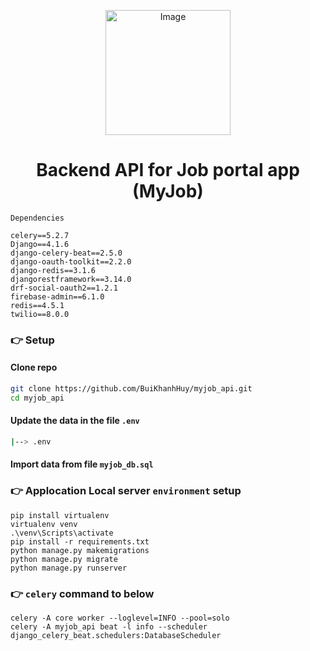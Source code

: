 <p align="center">
 <img src="https://res.cloudinary.com/dtnpj540t/image/upload/v1681050602/my-job/my-company-media/myjob-dark-logo.png" width="200"  alt="Image" />
</p>

<h1 align="center">Backend API for Job portal app (MyJob)</h3>

`Dependencies`
```commandline
celery==5.2.7
Django==4.1.6
django-celery-beat==2.5.0
django-oauth-toolkit==2.2.0
django-redis==3.1.6
djangorestframework==3.14.0
drf-social-oauth2==1.2.1
firebase-admin==6.1.0
redis==4.5.1
twilio==8.0.0
```

### 👉 Setup

#### Clone repo
```bash
git clone https://github.com/BuiKhanhHuy/myjob_api.git
cd myjob_api
```

#### Update the data in the file `.env`
```bash
|--> .env
```

#### Import data from file `myjob_db.sql` 
 

### 👉 Applocation Local server `environment` setup

```base
pip install virtualenv 
virtualenv venv
.\venv\Scripts\activate
pip install -r requirements.txt
python manage.py makemigrations
python manage.py migrate
python manage.py runserver
```

### 👉 `celery` command to below
```base
celery -A core worker --loglevel=INFO --pool=solo
celery -A myjob_api beat -l info --scheduler django_celery_beat.schedulers:DatabaseScheduler
```
